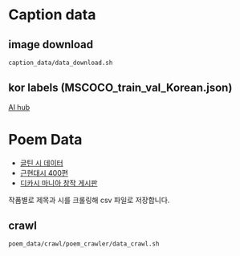 # Caption data

## image download

```bash
caption_data/data_download.sh
```

## kor labels (MSCOCO_train_val_Korean.json)

[AI hub](https://aihub.or.kr/opendata/keti-data/recognition-visual/KETI-01-003)

# Poem Data

* [글틴 시 데이터](https://teen.munjang.or.kr/archives/category/write/poetry)
* [근현대시 400편](http://www.baedalmal.com/poem/1-10.html)
* [디카시 마니아 창작 게시판](https://cafe.daum.net/dicapoetry/1aSh)

작품별로 제목과 시를 크롤링해 csv 파일로 저장합니다.

## crawl

```bash
poem_data/crawl/poem_crawler/data_crawl.sh
```